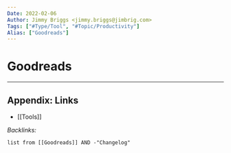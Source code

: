 ```yaml
---
Date: 2022-02-06
Author: Jimmy Briggs <jimmy.briggs@jimbrig.com>
Tags: ["#Type/Tool", "#Topic/Productivity"]
Alias: ["Goodreads"]
---
```


# Goodreads

***

## Appendix: Links

- [[Tools]]

*Backlinks:*

```dataview
list from [[Goodreads]] AND -"Changelog"
```